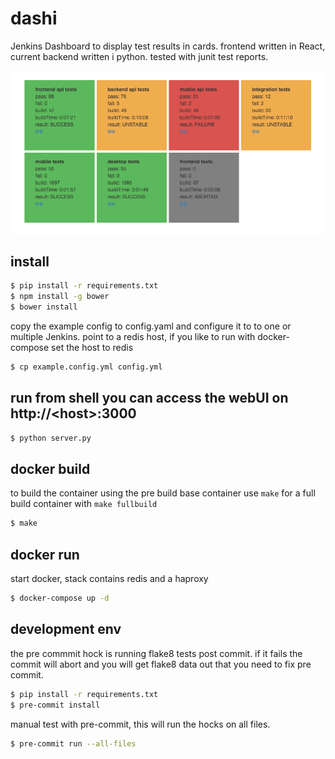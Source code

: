 # dashi

Jenkins Dashboard to display test results in cards. frontend written in React, current backend written i python. tested with junit test reports.

![demo image](dashi-demo.png "demo")

install
-------
```bash
$ pip install -r requirements.txt
$ npm install -g bower
$ bower install
```

copy the example config to config.yaml and configure it to to one or multiple Jenkins. point to a redis host, if you like to run with docker-compose set the host to redis
```bash
$ cp example.config.yml config.yml
```

run from shell
you can access the webUI on http://\<host\>:3000
--------------
```bash
$ python server.py
```

docker build
------------
to build the container using the pre build base container use `make` for a full build container with `make fullbuild`
```bash
$ make
```

docker run
----------
start docker, stack contains redis and a haproxy
```bash
$ docker-compose up -d
```


development env
---------------
the pre commmit hock is running flake8 tests post commit. if it fails
the commit will abort and you will get flake8 data out that you need
to fix pre commit.

```bash
$ pip install -r requirements.txt
$ pre-commit install
```

manual test with pre-commit, this will run the hocks on all files.
```bash
$ pre-commit run --all-files
```
